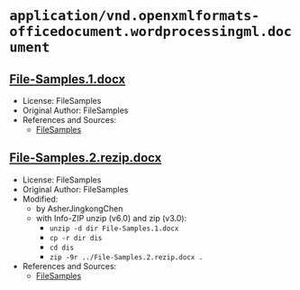 # `application/vnd.openxmlformats-officedocument.wordprocessingml.document`

## [File-Samples.1.docx](../files/File-Samples.1.docx)

- License: FileSamples
- Original Author: FileSamples
- References and Sources:
  - [FileSamples](https://filesamples.com/samples/document/docx/sample2.docx)

## [File-Samples.2.rezip.docx](../files/File-Samples.2.rezip.docx)

- License: FileSamples
- Original Author: FileSamples
- Modified:
  - by AsherJingkongChen
  - with Info-ZIP unzip (v6.0) and zip (v3.0):
    - `unzip -d dir File-Samples.1.docx`
    - `cp -r dir dis`
    - `cd dis`
    - `zip -9r ../File-Samples.2.rezip.docx .`
- References and Sources:
  - [FileSamples](https://filesamples.com/samples/document/docx/sample2.docx)
